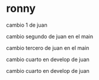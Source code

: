 # ronny

cambio 1 de juan

cambio segundo de juan en el main

cambio tercero de juan en el main

cambio cuarto en develop de juan

cambio cuarto en develop de juan